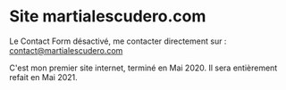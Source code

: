 # Site martialescudero.com

Le Contact Form désactivé, me contacter directement sur : contact@martialescudero.com

C'est mon premier site internet, terminé en Mai 2020. Il sera entièrement refait en Mai 2021.
